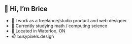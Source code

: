 ## 👋 Hi, I’m Brice

- 👀 I work as a freelance/studio product and web designer
- 🌱 Currently studying math / computing science
- 💬 Located in Waterloo, ON
- 📫 busypixels.design

